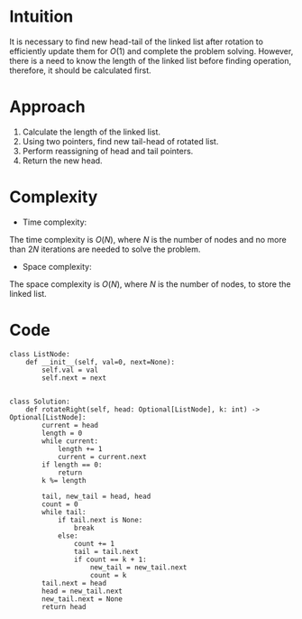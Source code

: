 # Intuition
<!-- Describe your first thoughts on how to solve this problem. -->
It is necessary to find new head-tail of the linked list after rotation to efficiently update them for $O(1)$ and complete the problem solving. However, there is a need to know the length of the linked list before finding operation, therefore, it should be calculated first.

# Approach
<!-- Describe your approach to solving the problem. -->
1. Calculate the length of the linked list.
2. Using two pointers, find new tail-head of rotated list.
3. Perform reassigning of head and tail pointers.
4. Return the new head.

# Complexity
- Time complexity:
<!-- Add your time complexity here, e.g. $$O(n)$$ -->
The time complexity is $O(N)$, where $N$ is the number of nodes and no more than $2N$ iterations are needed to solve the problem.

- Space complexity:
<!-- Add your space complexity here, e.g. $$O(n)$$ -->
The space complexity is $O(N)$, where $N$ is the number of nodes, to store the linked list.

# Code
```
class ListNode:
    def __init__(self, val=0, next=None):
        self.val = val
        self.next = next


class Solution:
    def rotateRight(self, head: Optional[ListNode], k: int) -> Optional[ListNode]:
        current = head
        length = 0
        while current:
            length += 1
            current = current.next
        if length == 0:
            return 
        k %= length

        tail, new_tail = head, head
        count = 0
        while tail:
            if tail.next is None:
                break
            else:
                count += 1
                tail = tail.next
                if count == k + 1:
                    new_tail = new_tail.next
                    count = k
        tail.next = head
        head = new_tail.next
        new_tail.next = None
        return head
```